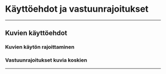 
# Käyttöehdot ja vastuunrajoitukset


-----

## Kuvien käyttöehdot


### Kuvien käytön rajoittaminen


### Vastuunrajoitukset kuvia koskien


-----
